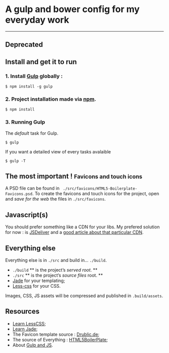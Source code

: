 # A gulp and bower config for my everyday work

------------------------
Deprecated
------------------------

## Install and get it to run

### 1. Install [Gulp](http://gulpjs.com/) globally :

```
$ npm install -g gulp
```

### 2. Project installation made via [npm](https://www.npmjs.org/).

```
$ npm install
```

### 3. Running Gulp

The *default* task for Gulp.

```
$ gulp
```

If you want a detailed view of every tasks avalaible

```
$ gulp -T
```





## The most important ! <small>Favicons and touch icons</small>

A PSD file can be found in `` ./src/favicons/HTML5-Boilerplate-Favicons.psd``.
To create the favicons and touch icons for the project, open and *save for the web* the files in `./src/favicons`.




## Javascript(s)

You should prefer something like a CDN for your libs.
My prefered solution for now : is [JSDeliver](http://www.jsdelivr.com/) and a [good article about that particular CDN](https://hacks.mozilla.org/2014/03/jsdelivr-the-advanced-open-source-public-cdn/).




## Everything else

Everything else is in `./src` and build in… `./build`.

* `./build` ** is the project’s *served root*. **
* `./src` ** is the project’s *source files* root. **
* [Jade](http://www.jade-lang.com) for your templating;
* [Less-css](http://www.lesscss.org) for your CSS.

Images, CSS, JS assets will be compressed and published in `.build/assets`.


## Resources
* [Learn LessCSS](http://lesscss.org/#getting-started);
* [Learn Jade](https://github.com/polypodes/Learn/blob/master/FrontEnd.md#jade-is-not-defined);
* The Favicon template source : [Drublic.de](http://drublic.de/blog/html5-boilerplate-favicons-psd-template/);
* The source of Everything : [HTML5BoilerPlate](https://github.com/h5bp/html5-boilerplate);
* About [Gulp and JS](https://blog.nodejitsu.com/npmawesome-9-gulp-plugins/).
